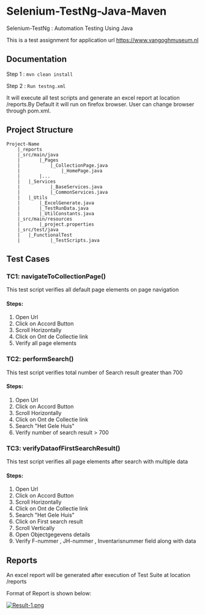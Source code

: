 Selenium-TestNg-Java-Maven
=================

Selenium-TestNg : Automation Testing Using Java

This is a test assignment for application url https://www.vangoghmuseum.nl

Documentation
-------------
Step 1 : `mvn clean install`

Step 2 : `Run testng.xml`

It will execute all test scripts and generate an excel report at location /reports.By Default it will run on firefox browser.
User can change browser through pom.xml.
 


Project Structure
--------------
	Project-Name
		|_reports
		|_src/main/java
		|       |_Pages
		|           |_CollectionPage.java
        |               |_HomePage.java		
		|       |...
		|	|_Services
		|           |_BaseServices.java
		|           |_CommonServices.java	
		|	|_Utils
		|	    |_ExcelGenerate.java
		|	    |_TestRunData.java
		|	    |_UtilConstants.java	
		|_src/main/resources
		|       |_project.properties
		|_src/test/java
		|	|_FunctionalTest
		|           |_TestScripts.java

Test Cases
--------------

###  TC1: navigateToCollectionPage()
This test script verifies all default page elements on page navigation
#### Steps:
1. Open Url
2. Click on Accord Button
3. Scroll Horizontally
4. Click on Ont de Collectie link
5. Verify all page elements

###  TC2: performSearch()
This test script verifies total number of Search result greater than 700
#### Steps:
1. Open Url
2. Click on Accord Button
3. Scroll Horizontally
4. Click on Ont de Collectie link
5. Search "Het Gele Huis"
6. Verify number of search result > 700

###  TC3: verifyDataofFirstSearchResult()
This test script verifies all page elements after search with multiple data
#### Steps:
1. Open Url
2. Click on Accord Button
3. Scroll Horizontally
4. Click on Ont de Collectie link
5. Search "Het Gele Huis"
6. Click on First search result
7. Scroll Vertically
8. Open Objectgegevens details
9. Verify F-nummer , JH-nummer , Inventarisnummer field along with data


Reports
--------------
An excel report will be generated after execution of Test Suite at location /reports

Format of Report is shown below:

[![Result-1.png](https://i.postimg.cc/nhPMWq8L/Result-1.png)](https://postimg.cc/mP7bzzgx)